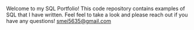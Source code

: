 Welcome to my SQL Portfolio! This code repository contains examples of SQL that I have written. Feel feel to take a look and please reach out if you have any questions! smei5635@gmail.com
